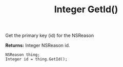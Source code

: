 ﻿---
uid: crmscript_ref_NSReason_GetId
title: Integer GetId()
intellisense: NSReason.GetId
keywords: NSReason, GetId
so.topic: reference
---

Get the primary key (id) for the NSReason

**Returns:** Integer NSReason id.

```crmscript
NSReason thing;
Integer id = thing.GetId();
```

